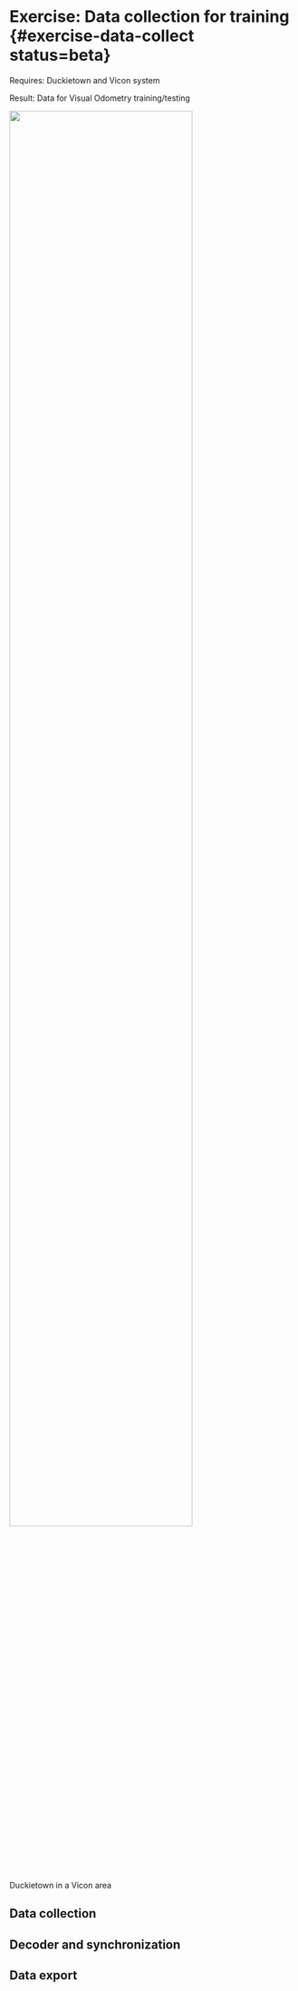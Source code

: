 # Exercise: Data collection for training {#exercise-data-collect status=beta}

<div class='requirements' markdown='1'>

Requires: Duckietown and Vicon system

Result: Data for Visual Odometry training/testing

</div>

<div figure-id="fig:duckietown">
<img src="images/duckietown.jpg" style="width: 80%"/>
<figcaption>Duckietown in a Vicon area</figcaption>
</div>

## Data collection
## Decoder and synchronization
## Data export
